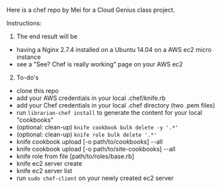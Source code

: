 Here is a chef repo by Mei for a Cloud Genius class project.

Instructions:

1. The end result will be 
- having a Nginx 2.7.4 installed on a Ubuntu 14.04 on a AWS ec2 micro instance
- see a "See? Chef is really working" page on your AWS ec2

2. To-do's
- clone this repo
- add your AWS credentials in your local .chef/knife.rb
- add your Chef credentials in your local .chef directory (two .pem files)
- run `librarian-chef install` to generate the content for your local "cookbooks"
- (optional: clean-up) `knife cookbook bulk delete -y '.*'`
- (optional: clean-up) `knife role bulk delete '.*'`
- knife cookbook upload [-o path/to/cookbooks] --all
- knife cookbook upload [-o path/to/site-cookbooks] --all
- knife role from file [path/to/roles/base.rb]
- knife ec2 server create
- knife ec2 server list
- run `sudo chef-client` on your newly created ec2 server